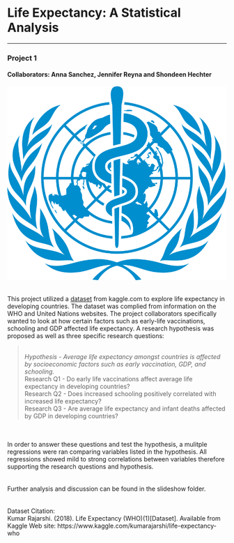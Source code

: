 

# **Life Expectancy: A Statistical Analysis** 
---
### <p>Project 1<br>
#### Collaborators: Anna Sanchez, Jennifer Reyna and Shondeen Hechter<p>
  
![WHO](images/who-emblem.png)

<br />This project utilized a [dataset](https://www.kaggle.com/kumarajarshi/life-expectancy-who) from kaggle.com to explore life expectancy in developing countries. The dataset was complied from information on the WHO and United Nations websites. The project collaborators specifically wanted to look at how certain factors such as early-life vaccinations, schooling and GDP affected life expectancy. A research hypothesis was proposed as well as three specific research questions: 
><br />*Hypothesis - Average life expectancy amongst countries is affected by socioeconomic factors such as early vaccination, GDP, and schooling.*
<br />Research Q1 - Do early life vaccinations affect average life expectancy in developing countries?
<br />Research Q2 - Does increased schooling positively correlated with increased life expectancy?
<br />Research Q3 - Are average life expectancy and infant deaths affected by GDP in developing countries?
<br />
<br />In order to answer these questions and test the hypothesis, a mulitple regressions were ran comparing variables listed in the hypothesis. All regressions showed mild to strong correlations between variables therefore supporting the research questions and hypothesis.  
<br />
<br />
<br />Further analysis and discussion can be found in the slideshow folder. 
<br /> 
<br /> 
<br />Dataset Citation:
<br />Kumar Rajarshi. (2018). Life Expectancy (WHO)(1)[Dataset]. Available from Kaggle Web site: https://www.kaggle.com/kumarajarshi/life-expectancy-who
